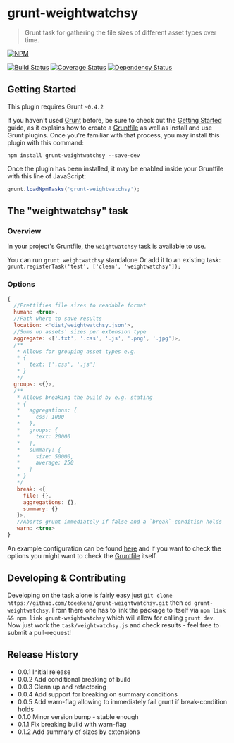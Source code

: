 # grunt-weightwatchsy

> Grunt task for gathering the file sizes of different asset types over time.

[![NPM](https://nodei.co/npm/grunt-weightwatchsy.png?mini=true)](https://nodei.co/npm/grunt-weightwatchsy/)

[![Build Status](https://travis-ci.org/tdeekens/grunt-weightwatchsy.svg?branch=master)](https://travis-ci.org/tdeekens/grunt-weightwatchsy)
[![Coverage Status](https://coveralls.io/repos/tdeekens/grunt-weightwatchsy/badge.png)](https://coveralls.io/r/tdeekens/grunt-weightwatchsy)
[![Dependency Status](https://david-dm.org/tdeekens/grunt-weightwatchsy.svg?style=flat)](https://david-dm.org/tdeekens/grunt-weightwatchsy)

## Getting Started
This plugin requires Grunt `~0.4.2`

If you haven't used [Grunt](http://gruntjs.com/) before, be sure to check out the [Getting Started](http://gruntjs.com/getting-started) guide, as it explains how to create a [Gruntfile](http://gruntjs.com/sample-gruntfile) as well as install and use Grunt plugins. Once you're familiar with that process, you may install this plugin with this command:

```shell
npm install grunt-weightwatchsy --save-dev
```

Once the plugin has been installed, it may be enabled inside your Gruntfile with this line of JavaScript:

```js
grunt.loadNpmTasks('grunt-weightwatchsy');
```

## The "weightwatchsy" task

### Overview
In your project's Gruntfile, the `weightwatchsy` task is available to use.

You can run `grunt weightwatchsy` standalone
Or add it to an existing task: `grunt.registerTask('test', ['clean', 'weightwatchsy']);`

### Options

```javascript
{
  //Prettifies file sizes to readable format
  human: <true>,
  //Path where to save results
  location: <'dist/weightwatchsy.json'>,
  //Sums up assets' sizes per extension type
  aggregate: <['.txt', '.css', '.js', '.png', '.jpg']>,
  /**
   * Allows for grouping asset types e.g.
   * {
   *   text: ['.css', '.js']
   * }
   */
  groups: <{}>,
  /**
   * Allows breaking the build by e.g. stating
   * {
   *   aggregations: {
   *     css: 1000
   *   },
   *   groups: {
   *     text: 20000
   *   },
   *   summary: {
   *     size: 50000,
   *     average: 250
   *   }
   * }
   */
   break: <{
     file: {},
     aggregations: {},
     summary: {}
   }>,
   //Aborts grunt immediately if false and a `break`-condition holds
   warn: <true>
}
```

An example configuration can be found [here](https://github.com/tdeekens/grunt-weightwatchsy/blob/master/grunt/tasks/weightwatchsy.js) and if you want to check the options you might want to check the [Gruntfile](https://github.com/tdeekens/grunt-weightwatchsy/blob/master/tasks/weightwatchsy.js#L22) itself.

## Developing & Contributing

Developing on the task alone is fairly easy just `git clone https://github.com/tdeekens/grunt-weightwatchsy.git` then `cd grunt-weightwatchsy`. From there one has to link the package to itself via `npm link && npm link grunt-weightwatchsy` which will allow for calling `grunt dev`. Now just work the `task/weightwatchsy.js` and check results - feel free to submit a pull-request!

## Release History
- 0.0.1 Initial release
- 0.0.2 Add conditional breaking of build
- 0.0.3 Clean up and refactoring
- 0.0.4 Add support for breaking on summary conditions
- 0.0.5 Add warn-flag allowing to immediately fail grunt if break-condition holds
- 0.1.0 Minor version bump - stable enough
- 0.1.1 Fix breaking build with warn-flag
- 0.1.2 Add summary of sizes by extensions
